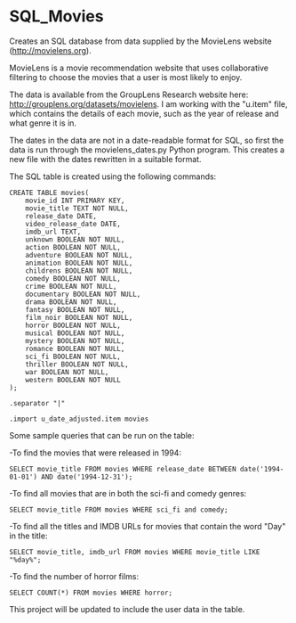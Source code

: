 # SQL_Movies

Creates an SQL database from data supplied by the MovieLens website (http://movielens.org).

MovieLens is a movie recommendation website that uses collaborative filtering to choose the movies that a user is most likely to enjoy.

The data is available from the GroupLens Research website here: http://grouplens.org/datasets/movielens. I am working with the "u.item" file, which contains the details of each movie, such as the year of release and what genre it is in.

The dates in the data are not in a date-readable format for SQL, so first the data is run through the movielens_dates.py Python program. This creates a new file with the dates rewritten in a suitable format.

The SQL table is created using the following commands:

    CREATE TABLE movies(
		movie_id INT PRIMARY KEY,
		movie_title TEXT NOT NULL,
		release_date DATE,
		video_release_date DATE,
		imdb_url TEXT,
		unknown BOOLEAN NOT NULL,
		action BOOLEAN NOT NULL,
		adventure BOOLEAN NOT NULL,
		animation BOOLEAN NOT NULL,
		childrens BOOLEAN NOT NULL,
		comedy BOOLEAN NOT NULL,
		crime BOOLEAN NOT NULL,
		documentary BOOLEAN NOT NULL,
		drama BOOLEAN NOT NULL,
		fantasy BOOLEAN NOT NULL,
		film_noir BOOLEAN NOT NULL,
		horror BOOLEAN NOT NULL,
		musical BOOLEAN NOT NULL,
		mystery BOOLEAN NOT NULL,
		romance BOOLEAN NOT NULL,
		sci_fi BOOLEAN NOT NULL,
		thriller BOOLEAN NOT NULL,
		war BOOLEAN NOT NULL,
		western BOOLEAN NOT NULL
    );

`.separator "|"`

`.import u_date_adjusted.item movies`


Some sample queries that can be run on the table:

-To find the movies that were released in 1994:

`SELECT movie_title FROM movies WHERE release_date BETWEEN date('1994-01-01') AND date('1994-12-31');`

-To find all movies that are in both the sci-fi and comedy genres:

`SELECT movie_title FROM movies WHERE sci_fi and comedy;`

-To find all the titles and IMDB URLs for movies that contain the word "Day" in the title:

`SELECT movie_title, imdb_url FROM movies WHERE movie_title LIKE "%day%";`

-To find the number of horror films:

`SELECT COUNT(*) FROM movies WHERE horror;`




This project will be updated to include the user data in the table.
